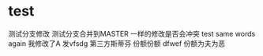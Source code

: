 # test
测试分支修改
测试分支合并到MASTER
一样的修改是否会冲突
test same words again
我修改了A
发vfsdg 
第三方斯蒂芬
份额份额
dfwef 
份额为夫为恶
